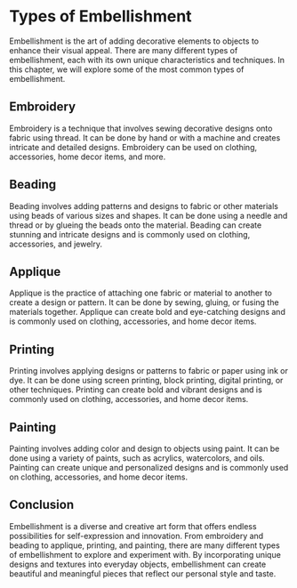 Types of Embellishment
==============================================================

Embellishment is the art of adding decorative elements to objects to enhance their visual appeal. There are many different types of embellishment, each with its own unique characteristics and techniques. In this chapter, we will explore some of the most common types of embellishment.

Embroidery
----------

Embroidery is a technique that involves sewing decorative designs onto fabric using thread. It can be done by hand or with a machine and creates intricate and detailed designs. Embroidery can be used on clothing, accessories, home decor items, and more.

Beading
-------

Beading involves adding patterns and designs to fabric or other materials using beads of various sizes and shapes. It can be done using a needle and thread or by glueing the beads onto the material. Beading can create stunning and intricate designs and is commonly used on clothing, accessories, and jewelry.

Applique
--------

Applique is the practice of attaching one fabric or material to another to create a design or pattern. It can be done by sewing, gluing, or fusing the materials together. Applique can create bold and eye-catching designs and is commonly used on clothing, accessories, and home decor items.

Printing
--------

Printing involves applying designs or patterns to fabric or paper using ink or dye. It can be done using screen printing, block printing, digital printing, or other techniques. Printing can create bold and vibrant designs and is commonly used on clothing, accessories, and home decor items.

Painting
--------

Painting involves adding color and design to objects using paint. It can be done using a variety of paints, such as acrylics, watercolors, and oils. Painting can create unique and personalized designs and is commonly used on clothing, accessories, and home decor items.

Conclusion
----------

Embellishment is a diverse and creative art form that offers endless possibilities for self-expression and innovation. From embroidery and beading to applique, printing, and painting, there are many different types of embellishment to explore and experiment with. By incorporating unique designs and textures into everyday objects, embellishment can create beautiful and meaningful pieces that reflect our personal style and taste.


